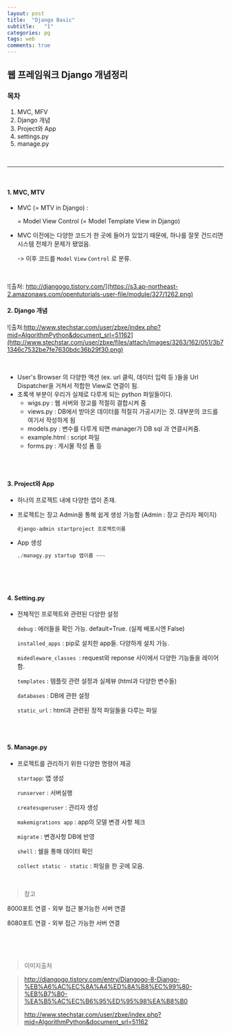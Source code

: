 ```yaml
---
layout: post
title:  "Django Basic"
subtitle:   "1"
categories: pg
tags: web
comments: true
---
```




## 웹 프레임워크 Django 개념정리

### 목차

1. MVC, MFV
2. Django 개념
3. Project와 App
4. settings.py
5. manage.py

<br/>

---

<br/>

#### 1. MVC, MTV

- MVC (= MTV in Django) :

   = Model View Control (= Model Template View in Django)

- MVC 이전에는 다양한 코드가 한 곳에 들어가 있었기 때문에, 하나를 잘못 건드리면 시스템 전체가 문제가 됐었음. 

   -> 이후 코드를 `Model` `View` `Control` 로 분류. 

<br/>

   ![출처: http://djangogo.tistory.com/](https://s3.ap-northeast-2.amazonaws.com/opentutorials-user-file/module/327/1262.png)


#### 2. Django 개념

![출처:http://www.stechstar.com/user/zbxe/index.php?mid=AlgorithmPython&document_srl=51162](http://www.stechstar.com/user/zbxe/files/attach/images/3263/162/051/3b71346c7532be7fe7630bdc36b29f30.png)

<br/>

- User's Browser 의 다양한 액션 (ex. url 클릭, 데이터 입력 등 )들을 Url Dispatcher을 거쳐서 적합한 View로 연결이 됨.
- 초록색 부분이 우리가 실제로 다루게 되는 python 파일들이다.
  - wigs.py : 웹 서버와 장고를 적절히 결합시켜 줌
  -  views.py : DB에서 받아온 데이터를 적절히 가공시키는 것. 대부분의 코드를 여기서 작성하게 됨
  - models.py : 변수를 다루게 되면 manager가 DB sql 과 연결시켜줌.
  - example.html : script 파일
  - forms.py : 게시물 작성 폼 등

<br/>

<br/>

#### 3. Project와 App

- 하나의 프로젝트 내에 다양한 앱이 존재.

- 프로젝트는 장고 Admin을 통해 쉽게 생성 가능함 (Admin : 장고 관리자 페이지)

  ~~~ django-admin startproject 프로젝트이름 ~~~
  django-admin startproject 프로젝트이름
  ~~~

- App 생성

  ~~~ ./managy.py startup 앱이름 ~~~
  ./managy.py startup 앱이름 ~~~
  ~~~

  <br/>

<br/>

#### 4. Setting.py

- 전체적인 프로젝트와 관련된 다양한 설정

  `debug` : 에러들을 확인 가능. default=True. (실제 배포시엔 False)

  `installed_apps` : pip로 설치한 app들. 다양하게 설치 가능.

  `midedleware_classes `: request와 reponse 사이에서 다양한 기능들을 레이어함.

  `templates` : 템플릿 관련 설정과 실제뷰 (html과 다양한 변수들)

  `databases` : DB에 관한 설정

  `static_url` : html과 관련된 정적 파일들을 다루는 파일

<br/>

<br/>


#### 5. Manage.py

- 프로젝트를 관리하기 위한 다양한 명령어 제공

  `startapp`: 앱 생성

  `runserver` : 서버실행

  `createsuperuser` : 관리자 생성

  `makemigrations app` : app의 모델 변경 사항 체크 

  `migrate` : 변경사항 DB에 반영

  `shell` : 쉘을 통해 데이터 확인 

  `collect static - static` : 파일을 한 곳에 모음.

<br/>

> 참고

8000포트 연결 - 외부 접근 불가능한 서버 연결

8080포트 연결 - 외부 접근 가능한 서버 연결

<br/>

<br/>

<br/>

> 이미지출처

>  http://djangogo.tistory.com/entry/Djangogo-8-Django-%EB%A6%AC%EC%8A%A4%ED%8A%B8%EC%99%80-%EB%B7%B0-%EA%B5%AC%EC%B6%95%ED%95%98%EA%B8%B0
>
> http://www.stechstar.com/user/zbxe/index.php?mid=AlgorithmPython&document_srl=51162



